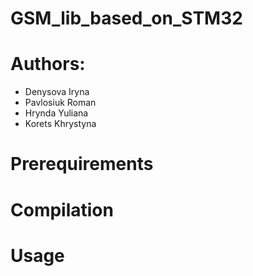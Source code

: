 # GSM_lib_based_on_STM32

# Authors:
- Denysova Iryna
- Pavlosiuk Roman
- Hrynda Yuliana
- Korets Khrystyna

# Prerequirements

# Compilation

# Usage
